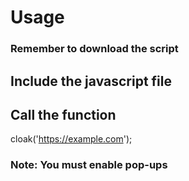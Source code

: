 # Usage
### Remember to download the script
## Include the javascript file
<script src="/path/to/the/script/cloakUrl.js"></script>
## Call the function
cloak('https://example.com');
### Note: You must enable pop-ups
